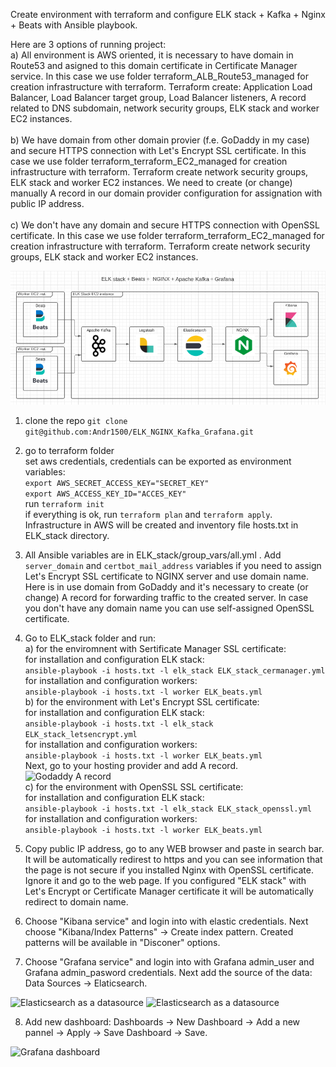 Create environment with terraform and configure ELK stack + Kafka + Nginx + Beats with Ansible playbook.

Here are 3 options of running project:<br />
a) All environment is AWS oriented, it is necessary to have domain in Route53 and asigned to this domain certificate in Certificate Manager service. In this case we use folder terraform_ALB_Route53_managed for creation infrastructure with terraform. Terraform create: Application Load Balancer, Load Balancer target group, Load Balancer listeners, A record related to DNS subdomain, network security groups, ELK stack and worker EC2 instances.<br />
<br />
b) We have domain from other domain provier (f.e. GoDaddy in my case) and secure HTTPS connection with Let's Encrypt SSL certificate. In this case we use folder terraform_terraform_EC2_managed for creation infrastructure with terraform. Terraform create network security groups, ELK stack and worker EC2 instances. We need to create (or change) manually A record in our domain provider configuration for assignation with public IP address.<br />
<br />
c) We don't have any domain and secure HTTPS connection with OpenSSL certificate. In this case we use folder terraform_terraform_EC2_managed for creation infrastructure with terraform. Terraform create network security groups, ELK stack and worker EC2 instances.<br />

![ELK Stack + Beats + Kafka + NGINX + Grafana](ELK_stack_diagram.png)

1.  clone the repo
```git clone git@github.com:Andr1500/ELK_NGINX_Kafka_Grafana.git```

2.  go to terraform folder<br />
set aws credentials, credentials can be exported as environment variables:<br />
```export AWS_SECRET_ACCESS_KEY="SECRET_KEY"```<br />
```export AWS_ACCESS_KEY_ID="ACCES_KEY"```<br />
run ```terraform init```<br />
if everything is ok, run ```terraform plan``` and ```terraform apply```.<br /> Infrastructure in AWS will be created and inventory file hosts.txt in ELK_stack directory.

3. All Ansible variables are in ELK_stack/group_vars/all.yml . Add ```server_domain``` and ```certbot_mail_address``` variables if you need to assign Let's Encrypt SSL certificate to NGINX server and use domain name. Here is in use domain from GoDaddy and it's necessary to create (or change) A record for forwarding traffic to the created server. In case you don't have any domain name you can use self-assigned OpenSSL certificate.

4. Go to ELK_stack folder and run:<br />
a) for the enviromnent with Sertificate Manager SSL certificate:<br />
for installation and configuration ELK stack:<br />
```ansible-playbook -i hosts.txt -l elk_stack ELK_stack_cermanager.yml```<br />
for installation and configuration workers:<br />
```ansible-playbook -i hosts.txt -l worker ELK_beats.yml```<br />
b) for the environment with Let's Encrypt SSL certificate:<br />
for installation and configuration ELK stack:<br />
```ansible-playbook -i hosts.txt -l elk_stack ELK_stack_letsencrypt.yml```<br />
for installation and configuration workers:<br />
```ansible-playbook -i hosts.txt -l worker ELK_beats.yml```<br />
Next, go to your hosting provider and add A record.<br />
![Godaddy A record](godaddy.png)<br />
c) for the environment with OpenSSL SSL certificate:<br />
for installation and configuration ELK stack:<br />
```ansible-playbook -i hosts.txt -l elk_stack ELK_stack_openssl.yml```<br />
for installation and configuration workers:<br />
```ansible-playbook -i hosts.txt -l worker ELK_beats.yml```<br />

5. Copy public IP address, go to any WEB browser and paste in search bar. It will be automatically redirest to https and you can see information that the page is not secure if you installed Nginx with OpenSSL certificate. Ignore it and go to the web page. If you configured "ELK stack" with Let's Encrypt or Certificate Manager certificate it will be automatically redirect to domain name.

6. Choose "Kibana service" and login into with elastic credentials. Next choose "Kibana/Index Patterns" -> Create index pattern. Created patterns will be available in "Disconer" options.

7. Choose "Grafana service" and login into with Grafana admin_user and Grafana admin_pasword credentials. Next add the source of the data: Data Sources -> Elaticsearch.

![Elasticsearch as a datasource](grafana_elastic_source1.png)
![Elasticsearch as a datasource](grafana_elastic_source2.png)

8. Add new dashboard: Dashboards -> New Dashboard -> Add a new pannel -> Apply -> Save Dashboard -> Save.

![Grafana dashboard](grafana_dashboard.png)
